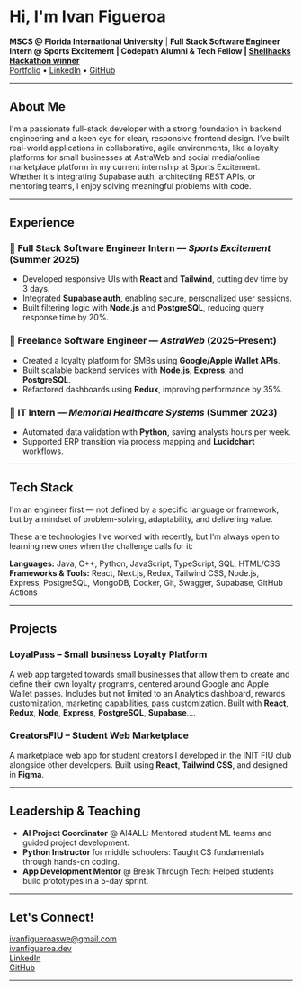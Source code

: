 # Hi, I'm Ivan Figueroa

 **MSCS @ Florida International University** |  **Full Stack Software Engineer Intern @ Sports Excitement | Codepath Alumni & Tech Fellow | [Shellhacks Hackathon winner](https://www.linkedin.com/posts/ivanfigueroa1_shellhacks2025-google-aiforsocialgood-activity-7378277994496282624-v4W4?utm_source=share&utm_medium=member_desktop&rcm=ACoAADiUXjwBRR3v9d0EUBbuWwShCVeCb7ehmBE)**  
 [Portfolio](https://ivanfigueroa.dev) • [LinkedIn](https://linkedin.com/in/IvanFigueroa1) • [GitHub](https://github.com/Ivan-codes99)

---

##  About Me

I'm a passionate full-stack developer with a strong foundation in backend engineering and a keen eye for clean, responsive frontend design. I’ve built real-world applications in collaborative, agile environments, like a loyalty platforms for small businesses at AstraWeb and social media/online marketplace platform in my current internship at Sports Excitement. Whether it's integrating Supabase auth, architecting REST APIs, or mentoring teams, I enjoy solving meaningful problems with code.

---

##  Experience

### 🔹 Full Stack Software Engineer Intern — *Sports Excitement* (Summer 2025)
- Developed responsive UIs with **React** and **Tailwind**, cutting dev time by 3 days.
- Integrated **Supabase auth**, enabling secure, personalized user sessions.
- Built filtering logic with **Node.js** and **PostgreSQL**, reducing query response time by 20%.

### 🔹 Freelance Software Engineer — *AstraWeb* (2025–Present)
- Created a loyalty platform for SMBs using **Google/Apple Wallet APIs**.
- Built scalable backend services with **Node.js**, **Express**, and **PostgreSQL**.
- Refactored dashboards using **Redux**, improving performance by 35%.

### 🔹 IT Intern — *Memorial Healthcare Systems* (Summer 2023)
- Automated data validation with **Python**, saving analysts hours per week.
- Supported ERP transition via process mapping and **Lucidchart** workflows.

---

## Tech Stack
I'm an engineer first — not defined by a specific language or framework, but by a mindset of problem-solving, adaptability, and delivering value.

These are technologies I’ve worked with recently, but I’m always open to learning new ones when the challenge calls for it:

**Languages:** Java, C++, Python, JavaScript, TypeScript, SQL, HTML/CSS  
**Frameworks & Tools:** React, Next.js, Redux, Tailwind CSS, Node.js, Express, PostgreSQL, MongoDB, Docker, Git, Swagger, Supabase, GitHub Actions

---

##  Projects

### LoyalPass – Small business Loyalty Platform
A web app targeted towards small businesses that allow them to create and define their own loyalty programs, centered around Google and Apple Wallet passes. Includes but not limited to an Analytics dashboard, rewards customization, marketing capabilities, pass customization. Built with **React**, **Redux**, **Node**, **Express**, **PostgreSQL**, **Supabase**....

### CreatorsFIU – Student Web Marketplace
A  marketplace web app for student creators I developed in the INIT FIU club alongside other developers. Built using **React**, **Tailwind CSS**, and designed in **Figma**.

---

##  Leadership & Teaching

- **AI Project Coordinator** @ AI4ALL: Mentored student ML teams and guided project development.
- **Python Instructor** for middle schoolers: Taught CS fundamentals through hands-on coding.
- **App Development Mentor** @ Break Through Tech: Helped students build prototypes in a 5-day sprint.

---

## Let's Connect!

 [ivanfigueroaswe@gmail.com](mailto:ivanfigueroaswe@gmail.com)  
 [ivanfigueroa.dev](https://ivanfigueroa.dev)  
 [LinkedIn](https://linkedin.com/in/IvanFigueroa1)  
 [GitHub](https://github.com/Ivan-codes99)

---

